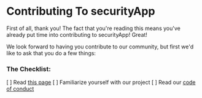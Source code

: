 # Contributing To securityApp

First of all, thank you! The fact that you're reading this means you've already put time into contributing to securityApp! Great!

We look forward to having you contribute to our community, but first we'd like to ask that you do a few things:

### The Checklist:

[ ] Read [this page](https://opensource.guide/how-to-contribute/) 
[ ] Familiarize yourself with our project 
[ ] Read our [code of conduct](https://github.com/PrototypeXenon/securityApp/blob/master/CODE_OF_CONDUCT.md)
